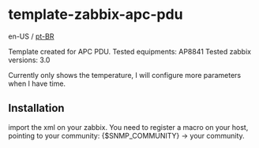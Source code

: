# template-zabbix-apc-pdu

en-US / [pt-BR](readme_pt-br.md)

Template created for APC PDU.
Tested equipments: AP8841
Tested zabbix versions: 3.0

Currently only shows the temperature, I will configure more parameters when I have time.

## Installation ##

import the xml on your zabbix. You need to register a macro on your host, pointing to your community:
{$SNMP_COMMUNITY} -> your community.

